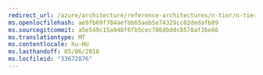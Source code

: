 ```yaml
---
redirect_url: /azure/architecture/reference-architectures/n-tier/n-tier-sql-server
ms.openlocfilehash: ae9fb69f784aefbb65aeb5e74329cc02dedafb89
ms.sourcegitcommit: a5e549c15a948f6fb5cec786dbddc8578af3be66
ms.translationtype: MT
ms.contentlocale: hu-HU
ms.lasthandoff: 05/06/2018
ms.locfileid: "33672876"
---
```

